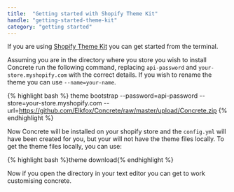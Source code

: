 ```yaml
---
title:  "Getting started with Shopify Theme Kit"
handle: "getting-started-theme-kit"
category: "getting started"
---
```

If you are using [Shopify Theme Kit](https://shopify.github.io/themekit/) you can get started from the terminal.

Assuming you are in the directory where you store you wish to install Concrete run the following command, replacing `api-password` and `your-store.myshopify.com` with the correct details. If you wish to rename the theme you can use `--name=your-name`.

{% highlight bash %}
theme bootstrap --password=api-password --store=your-store.myshopify.com --url=https://github.com/Elkfox/Concrete/raw/master/upload/Concrete.zip
{% endhighlight %}

Now Concrete will be installed on your shopify store and the `config.yml` will have been created for you, but your will not have the theme files locally. To get the theme files locally, you can use:

{% highlight bash %}theme download{% endhighlight %}

Now if you open the directory in your text editor you can get to work customising concrete.
